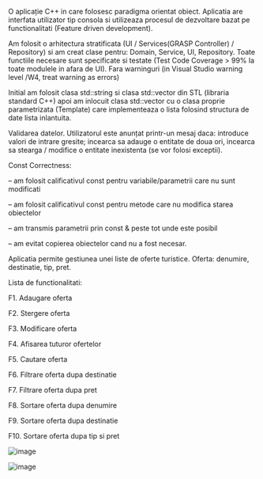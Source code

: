 O aplicație C++ in care folosesc paradigma orientat obiect. Aplicatia are interfata utilizator tip consola si utilizeaza procesul de dezvoltare bazat pe functionalitati (Feature driven development).

Am folosit o arhitectura stratificata (UI / Services(GRASP Controller) / Repository) si am creat clase pentru: Domain, Service, UI, Repository. Toate functiile necesare sunt specificate si testate (Test Code Coverage > 99% la toate modulele in afara de UI). Fara warninguri (in Visual Studio warning level /W4, treat warning as errors)

Initial am folosit clasa std::string si clasa std::vector din STL (libraria standard C++) apoi am inlocuit clasa std::vector cu o clasa proprie parametrizata (Template) care implementeaza o lista folosind structura de date lista inlantuita.

Validarea datelor. Utilizatorul este anunțat printr-un mesaj daca: introduce valori de intrare gresite; incearca sa adauge o entitate de doua ori, incearca sa stearga / modifice o entitate inexistenta (se vor folosi exceptii).

Const Correctness:

– am folosit calificativul const pentru variabile/parametrii care nu sunt modificati

– am folosit calificativul const pentru metode care nu modifica starea obiectelor

– am transmis parametrii prin const & peste tot unde este posibil

– am evitat copierea obiectelor cand nu a fost necesar.


Aplicatia permite gestiunea unei liste de oferte turistice. Oferta: denumire, destinatie, tip, pret.

Lista de functionalitati:

   F1. Adaugare oferta
   
   F2. Stergere oferta
   
   F3. Modificare oferta
   
   F4. Afisarea tuturor ofertelor
   
   F5. Cautare oferta
   
   F6. Filtrare oferta dupa destinatie
   
   F7. Filtrare oferta dupa pret
   
   F8. Sortare oferta dupa denumire
   
   F9. Sortare oferta dupa destinatie
   
   F10. Sortare oferta dupa tip si pret


![image](https://github.com/cristianamihu/C-Project---Agentie-de-turism/assets/128689630/5870fb6c-15a5-40d4-8ee6-73db7cf9035c)

![image](https://github.com/cristianamihu/C-Project---Agentie-de-turism/assets/128689630/424f29f6-7b28-4f44-b848-812ae67266fa)
